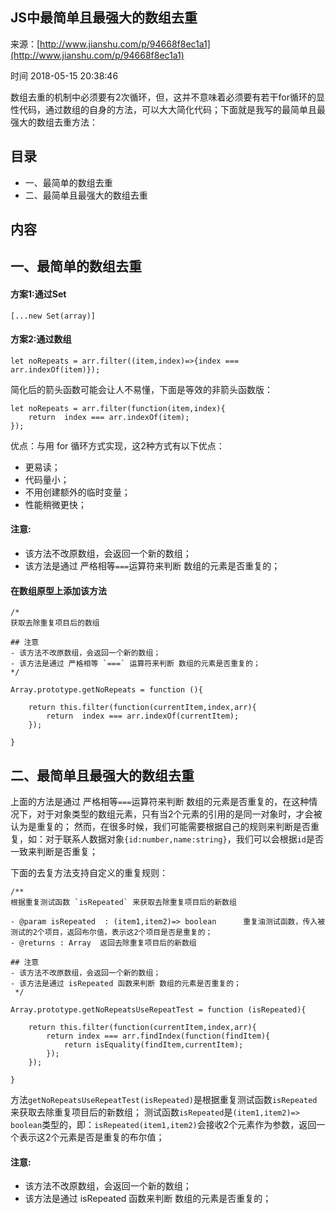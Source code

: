 ## JS中最简单且最强大的数组去重

来源：[http://www.jianshu.com/p/94668f8ec1a1](http://www.jianshu.com/p/94668f8ec1a1)

时间 2018-05-15 20:38:46


数组去重的机制中必须要有2次循环，但，这并不意味着必须要有若干for循环的显性代码，通过数组的自身的方法，可以大大简化代码；下面就是我写的最简单且最强大的数组去重方法：

  
## 目录


* 一、最简单的数组去重
* 二、最简单且最强大的数组去重
    

  
## 内容

  
## 一、最简单的数组去重

  
#### 方案1:通过Set

```LANG
[...new Set(array)]
```

  
#### 方案2:通过数组

```LANG
let noRepeats = arr.filter((item,index)=>{index === arr.indexOf(item)});
```

简化后的箭头函数可能会让人不易懂，下面是等效的非箭头函数版：

```LANG
let noRepeats = arr.filter(function(item,index){
    return  index === arr.indexOf(item);
});
```

优点：与用 for 循环方式实现，这2种方式有以下优点：


* 更易读；
* 代码量小；
* 不用创建额外的临时变量；
* 性能稍微更快；
    

  
#### 注意:


* 该方法不改原数组，会返回一个新的数组；
* 该方法是通过 严格相等`===`运算符来判断 数组的元素是否重复的；      
    

  
#### 在数组原型上添加该方法

```LANG
/* 
获取去除重复项目后的数组

## 注意
- 该方法不改原数组，会返回一个新的数组；
- 该方法是通过 严格相等 `===` 运算符来判断 数组的元素是否重复的；
*/

Array.prototype.getNoRepeats = function (){

    return this.filter(function(currentItem,index,arr){
        return  index === arr.indexOf(currentItem);
    });
    
}
```

  
## 二、最简单且最强大的数组去重

上面的方法是通过 严格相等`===`运算符来判断 数组的元素是否重复的，在这种情况下，对于对象类型的数组元素，只有当2个元素的引用的是同一对象时，才会被认为是重复的； 然而，在很多时候，我们可能需要根据自己的规则来判断是否重复，如：对于联系人数据对象`{id:number,name:string}`，我们可以会根据`id`是否一致来判断是否重复；

下面的去复方法支持自定义的重复规则：

```LANG
/**
根据重复测试函数 `isRepeated` 来获取去除重复项目后的新数组

- @param isRepeated  : (item1,item2)=> boolean      重复油测试函数，传入被测试的2个项目，返回布尔值，表示这2个项目是否是重复的；
- @returns : Array  返回去除重复项目后的新数组

## 注意
- 该方法不改原数组，会返回一个新的数组；
- 该方法是通过 isRepeated 函数来判断 数组的元素是否重复的；
 */

Array.prototype.getNoRepeatsUseRepeatTest = function (isRepeated){

    return this.filter(function(currentItem,index,arr){
        return index === arr.findIndex(function(findItem){
            return isEquality(findItem,currentItem);
        });
    });

}
```

方法`getNoRepeatsUseRepeatTest(isRepeated)`是根据重复测试函数`isRepeated`来获取去除重复项目后的新数组； 测试函数`isRepeated`是`(item1,item2)=> boolean`类型的，即：`isRepeated(item1,item2)`会接收2个元素作为参数，返回一个表示这2个元素是否是重复的布尔值；

  
#### 注意:


* 该方法不改原数组，会返回一个新的数组；
* 该方法是通过 isRepeated 函数来判断 数组的元素是否重复的；
    

